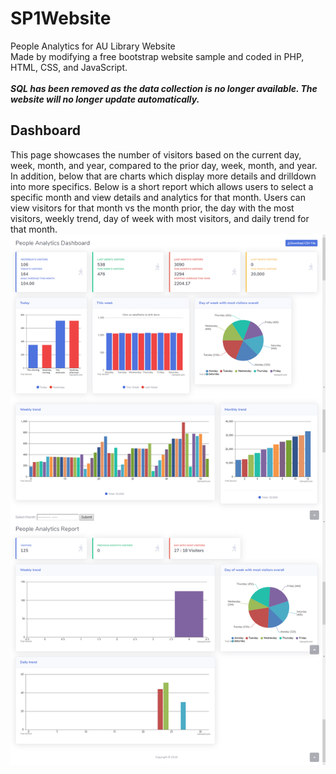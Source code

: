 
# SP1Website
People Analytics for AU Library Website <br>
Made by modifying a free bootstrap website sample and coded in PHP, HTML, CSS, and JavaScript. <br>
<br>
***SQL has been removed as the data collection is no longer available. The website will no longer update automatically.***
<br>
## Dashboard
This page showcases the number of visitors based on the current day, week, month, and year, compared to the prior day, week, month, and year.  In addition, below that are charts which display more details and drilldown into more specifics. Below is a short report which allows users to select a specific month and view details and analytics for that month. Users can view visitors for that month vs the month prior, the day with the most visitors, weekly trend, day of week with most visitors, and daily trend for that month. 
![website](https://github.com/WilliamPoch/SP1Website/blob/master/img/sc.png)


